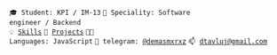 <code>🎓 Student: KPI / IM-13</code>
<code>👷 Speciality: Software engineer / Backend</code><br>
<code>💡 [Skills](SKILLS.md)</code>
<code>🧻 [Projects](https://github.com/bLuDd1/todo-list)</code>
<code>🧑‍💻 Languages: JavaScript</code>
<code>💬 telegram: [@demasmxrxz](https://telegram.me/demasmxrxz)</code>
<code>📫 [dtavluj@gmail.com](mailto:dtavluj@gmail.com)</code>
